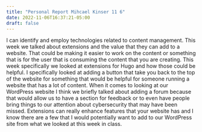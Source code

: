 ```yaml
---
title: "Personal Report Mihcael Kinser 11 6"
date: 2022-11-06T16:37:21-05:00
draft: false
---
```


I can identify and employ technologies related to content management. This week we talked about extensions and the value that they can add to a website. That could be making it easier to work on the content or something that is for the user that is consuming the content that you are creating. This week specifically we looked at extensions for Hugo and how those could be helpful. I specifically looked at adding a button that take you back to the top of the website for something that would be helpful for someone running a website that has a lot of content. When it comes to looking at our WordPress website I think we briefly talked about adding a forum because that would allow us to have a section for feedback or to even have people bring things to our attention about cybersecurity that may have been missed. Extensions can really enhance features that your website has and I know there are a few that I would potentially want to add to our WordPress site from what we looked at this week in class.